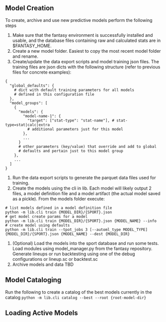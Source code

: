 ## Model Creation
To create, archive and use new predictive models perform the following steps

1. Make sure that the fantasy environment is successfully installed and usable, and the 
database files containing raw and calculated stats are in $FANTASY_HOME.
1. Create a new model folder. Easiest to copy the most recent model folder and rename.
1. Create/update the data export scripts and model training json files. The training files are json dicts with the following structure (refer to previous files for concrete examples):
```
{
  "global_defaults": {
    # dict with default training parameters for all models
    # defined in this configuration file
  },
  "model_groups": [
    {
      "models": {
        "model-name-1": {
          "target": ["stat-type": "stat-name"], # stat-type=stat|calc|extra
          # additional parameters just for this model
        },
        ...
      }
      # other parameters (key/value) that override and add to global 
      # defaults and pertain just to this model group
    },
    ...
  ]
}
```
1. Run the data export scripts to generate the parquet data files used for training.
1. Create the models using the cli in lib. Each model will likely output 2 files, a model definition file and a model artifact (the actual model saved as a pickle). From the models folder execute:
```
# list models defined in a model definition file
python -m lib.cli train {MODEL_DIR}/{SPORT}.json
# get model create params for a model
python -m lib.cli train {MODEL_DIR}/{SPORT}.json {MODEL_NAME} --info
# create model using defaults
python -m lib.cli train --tpot_jobs 3 [--automl_type MODEL_TYPE] {MODEL_DIR}/{SPORT}.json {MODEL_NAME} --dest {MODEL_DIR}
```
1. (Optional) Load the models into the sport database and run some tests. Load modules using 
model_manager.py from the fantasy repository. Generate lineups or run backtesting using one
of the debug configurations or lineup.sc or backtest.sc
1. Archive models and data
TBD

## Model Cataloging
Run the following to create a catalog of the best models currently in the catalog
```python -m lib.cli catalog --best --root {root-model-dir}```

## Loading Active Models